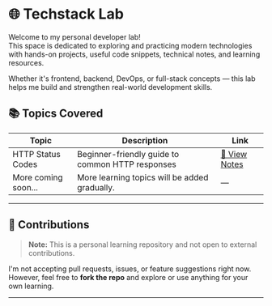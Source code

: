 # 🌐 Techstack Lab

Welcome to my personal developer lab!  
This space is dedicated to exploring and practicing modern technologies with hands-on projects, useful code snippets, technical notes, and learning resources.

Whether it's frontend, backend, DevOps, or full-stack concepts — this lab helps me build and strengthen real-world development skills.


## 📚 Topics Covered

| Topic                  | Description                                        | Link                                                              |
|------------------------|----------------------------------------------------|-------------------------------------------------------------------|
| HTTP Status Codes      | Beginner-friendly guide to common HTTP responses   | [📖 View Notes](./notes/http-status-codes/README.md)              |
| More coming soon...    | More learning topics will be added gradually.      | —                                                                 |


---

## 🚫 Contributions

> **Note:** This is a personal learning repository and not open to external contributions.

I'm not accepting pull requests, issues, or feature suggestions right now.  
However, feel free to **fork the repo** and explore or use anything for your own learning.

---

